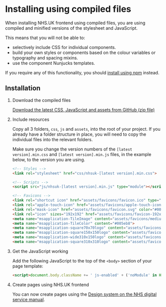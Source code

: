 # Installing using compiled files

When installing NHS.UK frontend using compiled files, you are using compiled and minified versions of the stylesheet and JavaScript.

This means that you will not be able to:

- selectively include CSS for individual components.
- build your own styles or components based on the colour variables or typography and spacing mixins.
- use the component Nunjucks templates.

If you require any of this functionality, you should [install using npm](/docs/installation/installing-with-npm.md) instead.

## Installation

1. Download the compiled files

   [Download the latest CSS, JavaScript and assets from GitHub (zip file)](https://github.com/nhsuk/nhsuk-frontend/releases)

2. Include resources

   Copy all 3 folders, `css`, `js` and `assets`, into the root of your project. If you already have a folder structure
   in place, you will need to copy the individual files into the relevant folders.

   Make sure you change the version numbers of the `[latest version].min.css` and `[latest version].min.js` files,
   in the example below, to the version you are using.

   ```html
   <!-- Styles -->
   <link rel="stylesheet" href="css/nhsuk-[latest version].min.css">

   <!-- Scripts -->
   <script src="js/nhsuk-[latest version].min.js" type="module"></script>

   <!-- Favicons -->
   <link rel="shortcut icon" href="assets/favicons/favicon.ico" type="image/x-icon">
   <link rel="apple-touch-icon" href="assets/favicons/apple-touch-icon-180x180.png">
   <link rel="mask-icon" href="assets/favicons/favicon.svg" color="#005eb8">
   <link rel="icon" sizes="192x192" href="assets/favicons/favicon-192x192.png">
   <meta name="msapplication-TileImage" content="assets/favicons/mediumtile-144x144.png">
   <meta name="msapplication-TileColor" content="#005eb8">
   <meta name="msapplication-square70x70logo" content="assets/favicons/smalltile-70x70.png">
   <meta name="msapplication-square150x150logo" content="assets/favicons/mediumtile-150x150.png">
   <meta name="msapplication-wide310x150logo" content="assets/favicons/widetile-310x150.png">
   <meta name="msapplication-square310x310logo" content="assets/favicons/largetile-310x310.png">
   ```

3. Get the JavaScript working

   Add the following JavaScript to the top of the `<body>` section of your page template:

   ```html
   <script>document.body.className += ' js-enabled' + ('noModule' in HTMLScriptElement.prototype ? ' nhsuk-frontend-supported' : '');</script>
   ```

4. Create pages using NHS.UK frontend

   You can now create pages using the [Design system on the NHS digital service manual](https://service-manual.nhs.uk/design-system).
